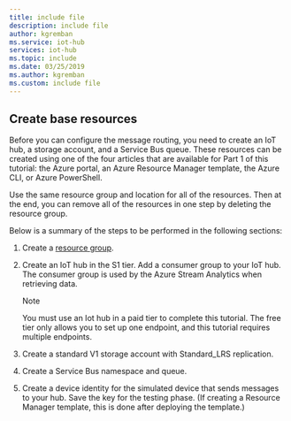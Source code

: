 ```yaml
---
title: include file
description: include file
author: kgremban
ms.service: iot-hub
services: iot-hub
ms.topic: include
ms.date: 03/25/2019
ms.author: kgremban
ms.custom: include file
---
```

## Create base resources

Before you can configure the message routing, you need to create an IoT hub, a storage account, and a Service Bus queue. These resources can be created using one of the four articles that are available for Part 1 of this tutorial: the Azure portal, an Azure Resource Manager template, the Azure CLI, or Azure PowerShell.

Use the same resource group and location for all of the resources. Then at the end, you can remove all of the resources in one step by deleting the resource group.

Below is a summary of the steps to be performed in the following sections: 

1. Create a [resource group](../articles/azure-resource-manager/management/overview.md).

2. Create an IoT hub in the S1 tier. Add a consumer group to your IoT hub. The consumer group is used by the Azure Stream Analytics when retrieving data.

   > [!NOTE]
   > You must use an Iot hub in a paid tier to complete this tutorial. The free tier only allows you to set up one endpoint, and this tutorial requires multiple endpoints.
   > 

3. Create a standard V1 storage account with Standard_LRS replication.

4. Create a Service Bus namespace and queue.

5. Create a device identity for the simulated device that sends messages to your hub. Save the key for the testing phase. (If creating a Resource Manager template, this is done after deploying the template.)